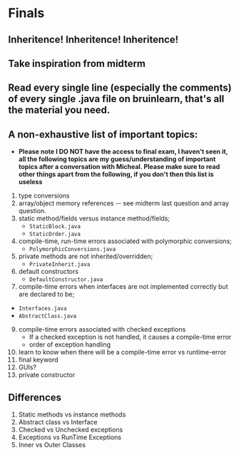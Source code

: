 # Finals

## Inheritence! Inheritence! Inheritence!
## Take inspiration from midterm
## Read every single line (especially the comments) of every single .java file on bruinlearn, that's all the material you need. 

## A non-exhaustive list of important topics:
- **Please note I DO NOT have the access to final exam, I haven't seen it, all the following topics are my guess/understanding of important topics after a conversation with Micheal. Please make sure to read other things apart from the following, if you don't then this list is useless**

1. type conversions
2. array/object memory references -- see midterm last question and array question.
3. static method/fields versus instance method/fields; 
    - `StaticBlock.java`
    - `StaticOrder.java`
4. compile-time, run-time errors associated with polymorphic conversions; 
    - `PolymorphicConversions.java`
5. private methods are not inherited/overridden; 
    - `PrivateInherit.java`
6. default constructors
    - `DefaultConstructor.java`
8. compile-time errors when interfaces are not implemented correctly but are declared to be; 
 - `Interfaces.java`
 - `AbstractClass.java`
9. compile-time errors associated with checked exceptions
    - If a checked exception is not handled, it causes a compile-time error
    - order of exception handling
10. learn to know when there will be a compile-time error vs runtime-error
11. final keyword 
12. GUIs? 
13. private constructor

## Differences
1. Static methods vs instance methods
2. Abstract class vs Interface
3. Checked vs Unchecked exceptions
4. Exceptions vs RunTime Exceptions
5. Inner vs Outer Classes